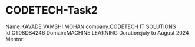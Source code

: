 # CODETECH-Task2
Name:KAVADE VAMSHI MOHAN
company:CODETECH IT SOLUTIONS
Id:CT08DS4246
Domain:MACHINE LEARNING
Duration:july to August 2024
Mentor:
